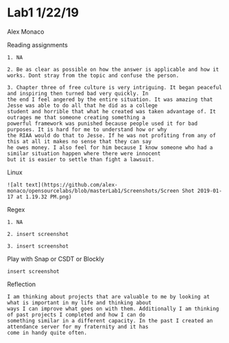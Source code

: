 # Lab1 1/22/19
Alex Monaco

Reading assignments
	
	1. NA

	2. Be as clear as possible on how the answer is applicable and how it works. Dont stray from the topic and confuse the person.

	3. Chapter three of free culture is very intriguing. It began peaceful and inspiring then turned bad very quickly. In
	the end I feel angered by the entire situation. It was amazing that Jesse was able to do all that he did as a college 
	student and horrible that what he created was taken advantage of. It outrages me that someone creating something a 
	powerful framework was punished because people used it for bad purposes. It is hard for me to understand how or why 
	the RIAA would do that to Jesse. If he was not profiting from any of this at all it makes no sense that they can say 
	he owes money. I also feel for him because I know someone who had a similar situation happen where there were innocent 
	but it is easier to settle than fight a lawsuit.

Linux

	![alt text](https://github.com/alex-monaco/opensourcelabs/blob/masterLab1/Screenshots/Screen Shot 2019-01-17 at 1.19.32 PM.png)

Regex

	1. NA
	
	2. insert screenshot
	
	3. insert screenshot

Play with Snap or CSDT or Blockly

	insert screenshot

Reflection

	I am thinking about projects that are valuable to me by looking at what is important in my life and thinking about 
	ways I can improve what goes on with them. Additionally I am thinking of past projects I completed and how I can do 
	something similar in a different capacity. In the past I created an attendance server for my fraternity and it has 
	come in handy quite often. 

